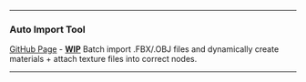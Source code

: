  ---
 ### Auto Import Tool

[GitHub Page](https://github.com/BlakeXYZ/Blender-Tools/tree/main/_auto_import_tool) - **<ins>WIP</ins>** Batch import .FBX/.OBJ files and dynamically create materials + attach texture files into correct nodes.

---

